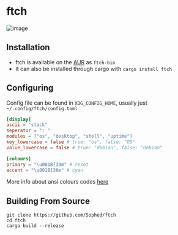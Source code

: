 # ftch

![image](https://github.com/user-attachments/assets/0618aa0f-f70c-4513-82c1-47236b06bc24)

## Installation
- ftch is available on the [AUR](https://aur.archlinux.org/packages/ftch-bin) as `ftch-bin`
- It can also be installed through cargo with `cargo install ftch`

## Configuring
Config file can be found in `XDG_CONFIG_HOME`, usually just `~/.config/ftch/config.toml`
```toml
[display]
ascii = "stack"
seperator = ": "
modules = ["os", "desktop", "shell", "uptime"]
key_lowercase = false # true: "os", false: "OS"
value_lowercase = false # true: "debian", false: "Debian"

[colours]
primary = "\u001B[39m" # reset
accent = "\u001B[36m" # cyan
```
More info about ansi colours codes [here](https://gist.github.com/JBlond/2fea43a3049b38287e5e9cefc87b2124)

## Building From Source
```
git clone https://github.com/Sophed/ftch
cd ftch
cargo build --release
```

